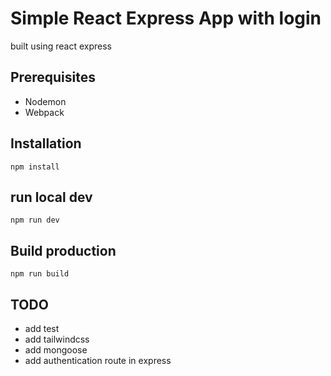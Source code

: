 # Simple React Express App with login

built using react express

## Prerequisites

* Nodemon
* Webpack

## Installation

`npm install`

## run local dev

`npm run dev`

## Build production

`npm run build`

## TODO

* add test
* add tailwindcss 
* add mongoose
* add authentication route in express